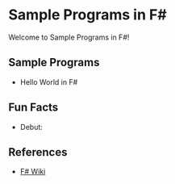 # Sample Programs in F#

Welcome to Sample Programs in F#!

## Sample Programs

- Hello World in F#

## Fun Facts

- Debut:

## References

- [F# Wiki](https://en.wikipedia.org/wiki/F_Sharp_(programming_language))
